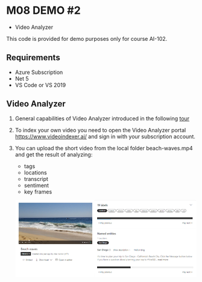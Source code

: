# M08 DEMO #2

- Video Analyzer

This code is provided for demo purposes only for course AI-102.

## Requirements
- Azure Subscription
- Net 5
- VS Code or VS 2019


## Video Analyzer


1. General capabilities of Video Analyzer introduced in the following [tour](https://vi.microsoft.com/en-us/tour)

1.  To index your own video you need to open the Video Analyzer portal https://www.videoindexer.ai/ and sign in with your subscription account.

1. You can upload the short video from the local folder beach-waves.mp4 and get the result of analyzing:

    - tags
    - locations
    - transcript
    - sentiment
    - key frames

    ![obj](waves.png)
